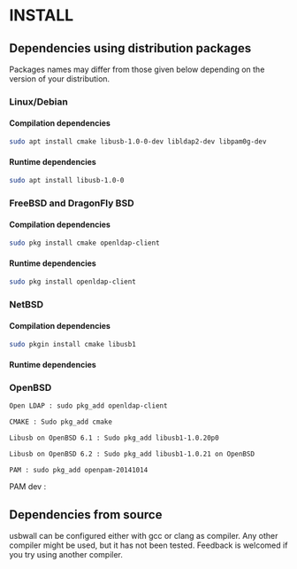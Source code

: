 # INSTALL

## Dependencies using distribution packages

Packages names may differ from those given below depending on the version of your distribution.

### Linux/Debian

#### Compilation dependencies

~~~sh
sudo apt install cmake libusb-1.0-0-dev libldap2-dev libpam0g-dev
~~~

#### Runtime dependencies

~~~sh
sudo apt install libusb-1.0-0
~~~

### FreeBSD and DragonFly BSD

#### Compilation dependencies

~~~sh
sudo pkg install cmake openldap-client
~~~

#### Runtime dependencies

~~~sh
sudo pkg install openldap-client
~~~

### NetBSD

#### Compilation dependencies

~~~sh
sudo pkgin install cmake libusb1
~~~

#### Runtime dependencies

### OpenBSD
~~~sh
Open LDAP : sudo pkg_add openldap-client 
~~~

~~~sh
CMAKE : Sudo pkg_add cmake
~~~

~~~sh
Libusb on OpenBSD 6.1 : Sudo pkg_add libusb1-1.0.20p0
~~~

~~~sh
Libusb on OpenBSD 6.2 : Sudo pkg_add libusb1-1.0.21 on OpenBSD
~~~ 

~~~sh
PAM : sudo pkg_add openpam-20141014
~~~
PAM dev :

## Dependencies from source

usbwall can be configured either with gcc or clang as compiler. Any other compiler might be used, but it has not been tested. Feedback is welcomed if you try using another compiler.
